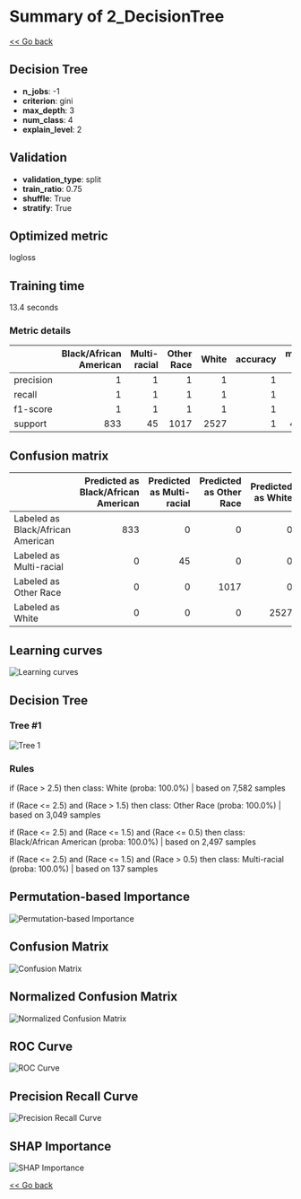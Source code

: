 # Summary of 2_DecisionTree

[<< Go back](../README.md)


## Decision Tree
- **n_jobs**: -1
- **criterion**: gini
- **max_depth**: 3
- **num_class**: 4
- **explain_level**: 2

## Validation
 - **validation_type**: split
 - **train_ratio**: 0.75
 - **shuffle**: True
 - **stratify**: True

## Optimized metric
logloss

## Training time

13.4 seconds

### Metric details
|           |   Black/African American |   Multi-racial |   Other Race |   White |   accuracy |   macro avg |   weighted avg |   logloss |
|:----------|-------------------------:|---------------:|-------------:|--------:|-----------:|------------:|---------------:|----------:|
| precision |                        1 |              1 |            1 |       1 |          1 |           1 |              1 |     3e-06 |
| recall    |                        1 |              1 |            1 |       1 |          1 |           1 |              1 |     3e-06 |
| f1-score  |                        1 |              1 |            1 |       1 |          1 |           1 |              1 |     3e-06 |
| support   |                      833 |             45 |         1017 |    2527 |          1 |        4422 |           4422 |     3e-06 |


## Confusion matrix
|                                   |   Predicted as Black/African American |   Predicted as Multi-racial |   Predicted as Other Race |   Predicted as White |
|:----------------------------------|--------------------------------------:|----------------------------:|--------------------------:|---------------------:|
| Labeled as Black/African American |                                   833 |                           0 |                         0 |                    0 |
| Labeled as Multi-racial           |                                     0 |                          45 |                         0 |                    0 |
| Labeled as Other Race             |                                     0 |                           0 |                      1017 |                    0 |
| Labeled as White                  |                                     0 |                           0 |                         0 |                 2527 |

## Learning curves
![Learning curves](learning_curves.png)

## Decision Tree 

### Tree #1
![Tree 1](learner_fold_0_tree.svg)

### Rules

if (Race > 2.5) then class: White (proba: 100.0%) | based on 7,582 samples

if (Race <= 2.5) and (Race > 1.5) then class: Other Race (proba: 100.0%) | based on 3,049 samples

if (Race <= 2.5) and (Race <= 1.5) and (Race <= 0.5) then class: Black/African American (proba: 100.0%) | based on 2,497 samples

if (Race <= 2.5) and (Race <= 1.5) and (Race > 0.5) then class: Multi-racial (proba: 100.0%) | based on 137 samples





## Permutation-based Importance
![Permutation-based Importance](permutation_importance.png)
## Confusion Matrix

![Confusion Matrix](confusion_matrix.png)


## Normalized Confusion Matrix

![Normalized Confusion Matrix](confusion_matrix_normalized.png)


## ROC Curve

![ROC Curve](roc_curve.png)


## Precision Recall Curve

![Precision Recall Curve](precision_recall_curve.png)



## SHAP Importance
![SHAP Importance](shap_importance.png)

[<< Go back](../README.md)
